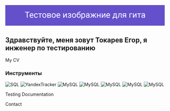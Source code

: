 ![Header](https://github.com/TokarevEgor/TokarevEgor/blob/main/assets/image_for_git_1.png)

## Здравствуйте, меня зовут Токарев Егор, я инженер по тестированию

My CV

### Инструменты
![SQL](https://img.shields.io/badge/-SQL-000000?style=for-the-badge&logo=MySQL&logoColor=006699)
![YandexTracker](https://img.shields.io/badge/-YandexTracker-000000?style=for-the-badge&logo=YandexTracker&logoColor=006699)
![MySQL](https://img.shields.io/badge/-SQL-000000?style=for-the-badge&logo=MySQL&logoColor=006699)
![MySQL](https://img.shields.io/badge/-SQL-000000?style=for-the-badge&logo=MySQL&logoColor=006699)
![MySQL](https://img.shields.io/badge/-SQL-000000?style=for-the-badge&logo=MySQL&logoColor=006699)
![MySQL](https://img.shields.io/badge/-SQL-000000?style=for-the-badge&logo=MySQL&logoColor=006699)
![MySQL](https://img.shields.io/badge/-SQL-000000?style=for-the-badge&logo=MySQL&logoColor=006699)

Testing Documentation

Contact
